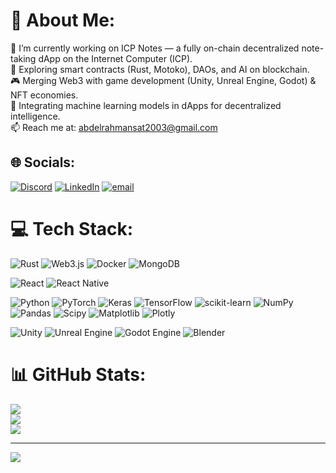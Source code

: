 # 💫 About Me:
🔭 I’m currently working on ICP Notes — a fully on-chain decentralized note-taking dApp on the Internet Computer (ICP).<br>🌱 Exploring smart contracts (Rust, Motoko), DAOs, and AI on blockchain.<br>🎮 Merging Web3 with game development (Unity, Unreal Engine, Godot) & NFT economies.<br>🤖 Integrating machine learning models in dApps for decentralized intelligence.<br>📫 Reach me at: abdelrahmansat2003@gmail.com
## 🌐 Socials:
[![Discord](https://img.shields.io/badge/Discord-%237289DA.svg?logo=discord&logoColor=white)](https://discord.gg/tete404) [![LinkedIn](https://img.shields.io/badge/LinkedIn-%230077B5.svg?logo=linkedin&logoColor=white)](https://linkedin.com/in/https://www.linkedin.com/in/abdelrahman-emad-a06aa5268/) [![email](https://img.shields.io/badge/Email-D14836?logo=gmail&logoColor=white)](mailto:abdelrahmansat2003@gmail.com) 

# 💻 Tech Stack:

<!-- Web3 & Blockchain -->
![Rust](https://img.shields.io/badge/rust-%23000000.svg?style=for-the-badge&logo=rust&logoColor=white) 
![Web3.js](https://img.shields.io/badge/web3.js-F16822?style=for-the-badge&logo=web3.js&logoColor=white) 
![Docker](https://img.shields.io/badge/docker-%230db7ed.svg?style=for-the-badge&logo=docker&logoColor=white) 
![MongoDB](https://img.shields.io/badge/MongoDB-%234ea94b.svg?style=for-the-badge&logo=mongodb&logoColor=white)

<!-- Frontend & Cross-platform -->
![React](https://img.shields.io/badge/react-%2320232a.svg?style=for-the-badge&logo=react&logoColor=%2361DAFB) 
![React Native](https://img.shields.io/badge/react_native-%2320232a.svg?style=for-the-badge&logo=react&logoColor=%2361DAFB) 

<!-- AI/ML Tools -->
![Python](https://img.shields.io/badge/python-3670A0?style=for-the-badge&logo=python&logoColor=ffdd54) 
![PyTorch](https://img.shields.io/badge/PyTorch-%23EE4C2C.svg?style=for-the-badge&logo=PyTorch&logoColor=white) 
![Keras](https://img.shields.io/badge/Keras-%23D00000.svg?style=for-the-badge&logo=Keras&logoColor=white) 
![TensorFlow](https://img.shields.io/badge/TensorFlow-%23FF6F00.svg?style=for-the-badge&logo=TensorFlow&logoColor=white) 
![scikit-learn](https://img.shields.io/badge/scikit--learn-%23F7931E.svg?style=for-the-badge&logo=scikit-learn&logoColor=white) 
![NumPy](https://img.shields.io/badge/numpy-%23013243.svg?style=for-the-badge&logo=numpy&logoColor=white) 
![Pandas](https://img.shields.io/badge/pandas-%23150458.svg?style=for-the-badge&logo=pandas&logoColor=white) 
![Scipy](https://img.shields.io/badge/SciPy-%230C55A5.svg?style=for-the-badge&logo=scipy&logoColor=%white) 
![Matplotlib](https://img.shields.io/badge/Matplotlib-%23ffffff.svg?style=for-the-badge&logo=Matplotlib&logoColor=black) 
![Plotly](https://img.shields.io/badge/Plotly-%233F4F75.svg?style=for-the-badge&logo=plotly&logoColor=white) 

<!-- Game Dev -->
![Unity](https://img.shields.io/badge/unity-%23000000.svg?style=for-the-badge&logo=unity&logoColor=white) 
![Unreal Engine](https://img.shields.io/badge/unrealengine-%23313131.svg?style=for-the-badge&logo=unrealengine&logoColor=white) 
![Godot Engine](https://img.shields.io/badge/GODOT-%23FFFFFF.svg?style=for-the-badge&logo=godot-engine) 
![Blender](https://img.shields.io/badge/blender-%23F5792A.svg?style=for-the-badge&logo=blender&logoColor=white) 

# 📊 GitHub Stats:
![](https://github-readme-stats.vercel.app/api?username=Aboodtt404&theme=onedark&hide_border=false&include_all_commits=false&count_private=false)<br/>
![](https://nirzak-streak-stats.vercel.app/?user=Aboodtt404&theme=onedark&hide_border=false)<br/>
![](https://github-readme-stats.vercel.app/api/top-langs/?username=Aboodtt404&theme=onedark&hide_border=false&include_all_commits=false&count_private=false&layout=compact)

---
[![](https://visitcount.itsvg.in/api?id=Aboodtt404&icon=0&color=0)](https://visitcount.itsvg.in)

<!-- Proudly created with GPRM ( https://gprm.itsvg.in ) -->
